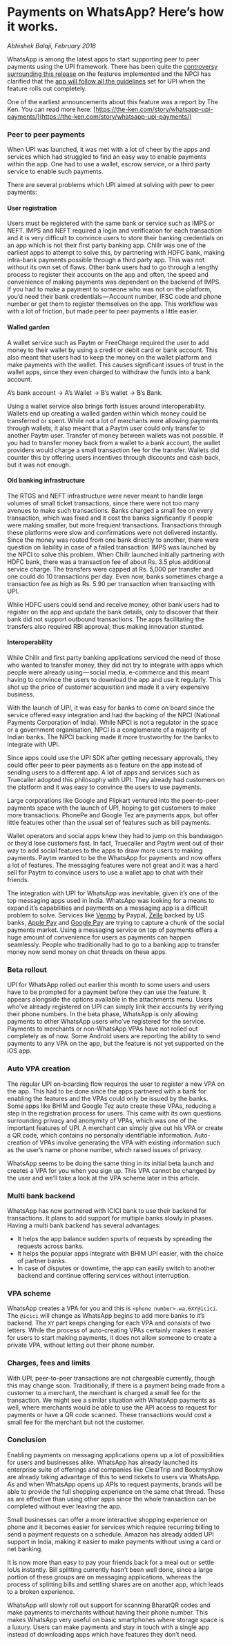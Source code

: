 # Payments on WhatsApp? Here’s how it works.

_Abhishek Balaji, February 2018_

WhatsApp is among the latest apps to start supporting peer to peer payments using the UPI framework. There has been quite the [controversy surrounding this release](https://www.medianama.com/2018/02/223-paytm-vs-whatsapp-on-upi/) on the features implemented and the NPCI has clarified that the [app will follow all the guidelines](https://www.medianama.com/2018/02/223-npci-statement-calls-whatsapp-payments-launch-a-beta/) set for UPI when the feature rolls out completely.

One of the earliest announcements about this feature was a report by The Ken. You can read more here: [https://the-ken.com/story/whatsapp-upi-payments/](https://the-ken.com/story/whatsapp-upi-payments/)

### Peer to peer payments

When UPI was launched, it was met with a lot of cheer by the apps and services which had struggled to find an easy way to enable payments within the app. One had to use a wallet, escrow service, or a third party service to enable such payments.

There are several problems which UPI aimed at solving with peer to peer payments:

#### **User registration**

Users must be registered with the same bank or service such as IMPS or NEFT. IMPS and NEFT required a login and verification for each transaction and it is very difficult to convince users to store their banking credentials on an app which is not their first party banking app. Chillr was one of the earliest apps to attempt to solve this, by partnering with HDFC bank, making intra-bank payments possible through a third party app. This was not without its own set of flaws. Other bank users had to go through a lengthy process to register their accounts on the app and often, the speed and convenience of making payments was dependent on the backend of IMPS. If you had to make a payment to someone who was not on the platform, you’d need their bank credentials — Account number, IFSC code and phone number or get them to register themselves on the app. This workflow was with a lot of friction, but made peer to peer payments a little easier.

#### Walled garden

A wallet service such as Paytm or FreeCharge required the user to add money to their wallet by using a credit or debit card or bank account. This also meant that users had to keep the money on the wallet platform and make payments with the wallet. This causes significant issues of trust in the wallet apps, since they even charged to withdraw the funds into a bank account.

A’s bank account -&gt; A’s Wallet -&gt; B’s wallet -&gt; B’s Bank.

Using a wallet service also brings forth issues around interoperability. Wallets end up creating a walled garden within which money could be transferred or spent. While not a lot of merchants were allowing payments through wallets, it also meant that a Paytm user could only transfer to another Paytm user. Transfer of money between wallets was not possible. If you had to transfer money back from a wallet to a bank account, the wallet providers would charge a small transaction fee for the transfer. Wallets did counter this by offering users incentives through discounts and cash back, but it was not enough.

#### Old banking infrastructure

The RTGS and NEFT infrastructure were never meant to handle large volumes of small ticket transactions, since there were not too many avenues to make such transactions. Banks charged a small fee on every transaction, which was fixed and it cost the banks significantly if people were making smaller, but more frequent transactions. Transactions through these platforms were slow and confirmations were not delivered instantly. Since the money was routed from one bank directly to another, there were question on liability in case of a failed transaction. IMPS was launched by the NPCI to solve this problem. When Chillr launched initially partnering with HDFC bank, there was a transaction fee of about Rs. 3.5 plus additional service charge. The transfers were capped at Rs. 5,000 per transfer and one could do 10 transactions per day. Even now, banks sometimes charge a transaction fee as high as Rs. 5.90 per transaction when transacting with UPI.

While HDFC users could send and receive money, other bank users had to register on the app and update the bank details, only to discover that their bank did not support outbound transactions. The apps facilitating the transfers also required RBI approval, thus making innovation stunted.

#### Interoperability

While Chillr and first party banking applications serviced the need of those who wanted to transfer money, they did not try to integrate with apps which people were already using — social media, e-commerce and this meant having to convince the users to download the app and use it regularly. This shot up the price of customer acquisition and made it a very expensive business.

With the launch of UPI, it was easy for banks to come on board since the service offered easy integration and had the backing of the NPCI \(National Payments Corporation of India\). While NPCI is not a regulator in the space or a government organisation, NPCI is a conglomerate of a majority of Indian banks. The NPCI backing made it more trustworthy for the banks to integrate with UPI.

Since apps could use the UPI SDK after getting necessary approvals, they could offer peer to peer payments as a feature on the app instead of sending users to a different app. A lot of apps and services such as Truecaller adopted this philosophy with UPI. They already had customers on the platform and it was easy to convince the users to use payments.

Large corporations like Google and Flipkart ventured into the peer-to-peer payments space with the launch of UPI, hoping to get customers to make more transactions. PhonePe and Google Tez are payments apps, but offer little features other than the usual set of features such as bill payments.

Wallet operators and social apps knew they had to jump on this bandwagon or they’d lose customers fast. In fact, Truecaller and Paytm went out of their way to add social features to the apps to draw more users to making payments. Paytm wanted to be the WhatsApp for payments and now offers a lot of features. The messaging features were not great and it was a hard sell for Paytm to convince users to use a wallet app to chat with their friends.

The integration with UPI for WhatsApp was inevitable, given it’s one of the top messaging apps used in India. WhatsApp was looking for a means to expand it’s capabilities and payments on a messaging app is a difficult problem to solve. Services like [Venmo](https://venmo.com/) by Paypal, [Zelle](https://www.zellepay.com/) backed by US banks, [Apple Pay](https://www.apple.com/apple-pay/) and [Google Pay](https://www.blog.google/topics/shopping-payments/say-hello-to-google-pay/) are trying to capture a chunk of the social payments market. Using a messaging service on top of payments offers a huge amount of convenience for users as payments can happen seamlessly. People who traditionally had to go to a banking app to transfer money now send money on chat threads on these apps.

### Beta rollout

UPI for WhatsApp rolled out earlier this month to some users and users have to be prompted for a payment before they can use the feature. It appears alongside the options available in the attachments menu. Users who’ve already registered on UPI can simply link their accounts by verifying their phone numbers. In the beta phase, WhatsApp is only allowing payments to other WhatsApp users who’ve registered for the service. Payments to merchants or non-WhatsApp VPAs have not rolled out completely as of now. Some Android users are reporting the ability to send payments to any VPA on the app, but the feature is not yet supported on the iOS app.

### Auto VPA creation

The regular UPI on-boarding flow requires the user to register a new VPA on the app. This had to be done since the apps partnered with a bank for enabling the features and the VPAs could only be issued by the banks. Some apps like BHIM and Google Tez auto create these VPAs, reducing a step in the registration process for users. This came with its own questions surrounding privacy and anonymity of VPAs, which was one of the important features of UPI. A merchant can simply give out his VPA or create a QR code, which contains no personally identifiable information. Auto-creation of VPAs involve generating the VPA with existing information such as the user’s name or phone number, which raised issues of privacy.

WhatsApp seems to be doing the same thing in its initial beta launch and creates a VPA for you when you sign up. This VPA cannot be changed by the user and we’ll take a look at the VPA scheme later in this article.

### Multi bank backend

WhatsApp has now partnered with ICICI bank to use their backend for transactions. It plans to add support for multiple banks slowly in phases. Having a multi bank backend has several advantages:

* It helps the app balance sudden spurts of requests by spreading the requests across banks.
* It helps the popular apps integrate with BHIM UPI easier, with the choice of partner banks.
* In case of disputes or downtime, the app can easily switch to another backend and continue offering services without interruption.

### VPA scheme

WhatsApp creates a VPA for you and this is `<phone number>.wa.6XY@icici`. The `@icici` will change as WhatsApp begins to add more banks to it’s backend. The `XY` part keeps changing for each VPA and consists of two letters. While the process of auto-creating VPAs certainly makes it easier for users to start making payments, it does not allow someone to create a private VPA, without letting out their phone number.

### Charges, fees and limits

With UPI, peer-to-peer transactions are not chargeable currently, though this may change soon. Traditionally, if there is a payment being made from a customer to a merchant, the merchant is charged a small fee for the transaction. We might see a similar situation with WhatsApp payments as well, where merchants would be able to use the API access to request for payments or have a QR code scanned. These transactions would cost a small fee for the merchant but not the customer.

### Conclusion

Enabling payments on messaging applications opens up a lot of possibilities for users and businesses alike. WhatsApp has already launched its enterprise suite of offerings and companies like ClearTrip and Bookmyshow are already taking advantage of this to send tickets to users via WhatsApp. As and when WhatsApp opens up APIs to request payments, brands will be able to provide the full shopping experience on the same chat thread. These as are effective than using other apps since the whole transaction can be completed without ever leaving the app.

Small businesses can offer a more interactive shopping experience on phone and it becomes easier for services which require recurring billing to send a payment requests on a schedule. Amazon has already added UPI support in India, making it easier to make payments without using a card or net banking.

It is now more than easy to pay your friends back for a meal out or settle IoUs instantly. Bill splitting currently hasn’t been well done, since a large portion of these groups are on messaging applications, whereas the process of splitting bills and settling shares are on another app, which leads to a broken experience.

WhatsApp will slowly roll out support for scanning BharatQR codes and make payments to merchants without having their phone number. This makes WhatsApp very useful on basic smartphones where storage space is a luxury. Users can make payments and stay in touch with a single app instead of downloading apps which have features they don’t need.

